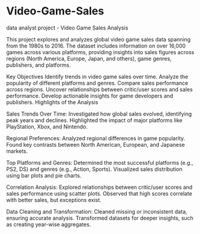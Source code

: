# Video-Game-Sales
data analyst project - Video Game Sales Analysis

This project explores and analyzes global video game sales data spanning from the 1980s to 2016. The dataset includes information on over 16,000 games across various platforms, providing insights into sales figures across regions (North America, Europe, Japan, and others), game genres, publishers, and platforms.

Key Objectives
  Identify trends in video game sales over time.
  Analyze the popularity of different platforms and genres.
  Compare sales performance across regions. 
  Uncover relationships between critic/user scores and sales performance.
  Develop actionable insights for game developers and publishers.
  Highlights of the Analysis
 

Sales Trends Over Time:
  Investigated how global sales evolved, identifying peak years and declines.
  Highlighted the impact of major platforms like PlayStation, Xbox, and Nintendo.

Regional Preferences:
  Analyzed regional differences in game popularity.
  Found key contrasts between North American, European, and Japanese markets.

Top Platforms and Genres:
  Determined the most successful platforms (e.g., PS2, DS) and genres (e.g., Action, Sports).
  Visualized sales distribution using bar plots and pie charts.

Correlation Analysis:
  Explored relationships between critic/user scores and sales performance using scatter plots.
  Observed that high scores correlate with better sales, but exceptions exist.

Data Cleaning and Transformation:
  Cleaned missing or inconsistent data, ensuring accurate analysis.
  Transformed datasets for deeper insights, such as creating year-wise aggregates.
